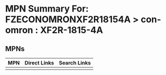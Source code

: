 



# MPN Summary For: FZECONOMRONXF2R18154A > con-omron : XF2R-1815-4A

## MPNs
  

|MPN|Direct Links|Search Links|
| :--- | :--- | :--- |
||||
